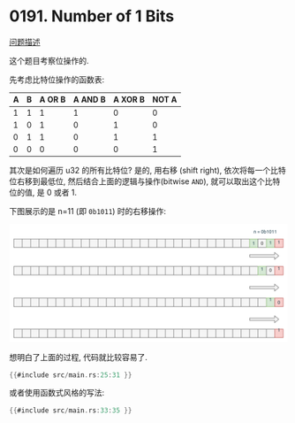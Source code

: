 # 0191. Number of 1 Bits

[问题描述](https://leetcode.com/problems/number-of-1-bits)

这个题目考察位操作的.

先考虑比特位操作的函数表:

| A | B | A OR B | A AND B | A XOR B | NOT A |
|---|---|--------|---------|---------|-------|
| 1 | 1 | 1      | 1       | 0       | 0     |
| 1 | 0 | 1      | 0       | 1       | 0     |
| 0 | 1 | 1      | 0       | 1       | 1     |
| 0 | 0 | 0      | 0       | 0       | 1     |

其次是如何遍历 u32 的所有比特位? 是的, 用右移 (shift right), 依次将每一个比特位右移到最低位,
然后结合上面的逻辑与操作(bitwise `AND`), 就可以取出这个比特位的值, 是 0 或者 1.

下图展示的是 n=11 (即 `0b1011`) 时的右移操作:

![walk-through u32](assets/walk-through-u32.svg)

想明白了上面的过程, 代码就比较容易了.

```rust
{{#include src/main.rs:25:31 }}
```

或者使用函数式风格的写法:

```rust
{{#include src/main.rs:33:35 }}
```
